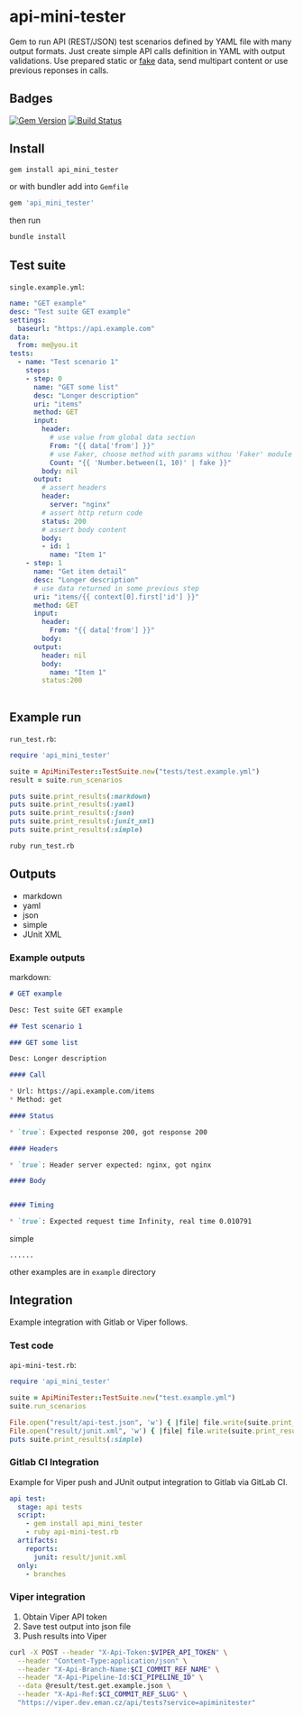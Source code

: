 # api-mini-tester

Gem to run API (REST/JSON) test scenarios defined by YAML file with many output formats. 
Just create simple API calls definition in YAML with output validations. 
Use prepared static or [fake](https://github.com/stympy/faker) data, send multipart content or use previous reponses in calls.

## Badges

[![Gem Version](https://badge.fury.io/rb/api_mini_tester.svg)](https://badge.fury.io/rb/api_mini_tester)
[![Build Status](https://travis-ci.org/eManPrague/api-mini-tester.svg?branch=master)](https://travis-ci.org/eManPrague/api-mini-tester)

## Install

```bash
gem install api_mini_tester
```

or with bundler add into `Gemfile`

```bash
gem 'api_mini_tester'
```

then run

```bash
bundle install
```

## Test suite

`single.example.yml`:

```yaml
name: "GET example"
desc: "Test suite GET example"
settings:
  baseurl: "https://api.example.com"
data:
  from: me@you.it
tests:
  - name: "Test scenario 1"
    steps:
    - step: 0
      name: "GET some list"
      desc: "Longer description"
      uri: "items"
      method: GET
      input:
        header:
          # use value from global data section
          From: "{{ data['from'] }}"
          # use Faker, choose method with params withou 'Faker' module namespace and use filter fake
          Count: "{{ 'Number.between(1, 10)' | fake }}"
        body: nil
      output:
        # assert headers
        header:
          server: "nginx"
        # assert http return code
        status: 200
        # assert body content
        body:
        - id: 1
          name: "Item 1"
    - step: 1
      name: "Get item detail"
      desc: "Longer description"
      # use data returned in some previous step
      uri: "items/{{ context[0].first['id'] }}"
      method: GET
      input:
        header:
          From: "{{ data['from'] }}"
        body:
      output:
        header: nil
        body:
          name: "Item 1"
        status:200
       
```

## Example run

`run_test.rb`:

```ruby
require 'api_mini_tester'

suite = ApiMiniTester::TestSuite.new("tests/test.example.yml")
result = suite.run_scenarios

puts suite.print_results(:markdown)
puts suite.print_results(:yaml)
puts suite.print_results(:json)
puts suite.print_results(:junit_xml)
puts suite.print_results(:simple)
```

```bash
ruby run_test.rb
```

## Outputs

* markdown
* yaml
* json
* simple
* JUnit XML

### Example outputs

markdown:

```markdown
# GET example

Desc: Test suite GET example

## Test scenario 1

### GET some list

Desc: Longer description

#### Call

* Url: https://api.example.com/items
* Method: get

#### Status

* `true`: Expected response 200, got response 200

#### Headers

* `true`: Header server expected: nginx, got nginx

#### Body


#### Timing

* `true`: Expected request time Infinity, real time 0.010791
```

simple

```text
......
```

other examples are in `example` directory

## Integration

Example integration with Gitlab or Viper follows.

### Test code

`api-mini-test.rb`:

```ruby
require 'api_mini_tester'

suite = ApiMiniTester::TestSuite.new("test.example.yml")
suite.run_scenarios

File.open("result/api-test.json", 'w') { |file| file.write(suite.print_results(:json)) }
File.open("result/junit.xml", 'w') { |file| file.write(suite.print_results(:junit_xml)) }
puts suite.print_results(:simple)
```

### Gitlab CI Integration

Example for Viper push and JUnit output integration to Gitlab via GitLab CI.

```yaml
api test:
  stage: api tests
  script:
    - gem install api_mini_tester
    - ruby api-mini-test.rb
  artifacts:
    reports:
      junit: result/junit.xml
  only:
    - branches
```

### Viper integration

1. Obtain Viper API token
2. Save test output into json file
3. Push results into Viper

```bash
curl -X POST --header "X-Api-Token:$VIPER_API_TOKEN" \
  --header "Content-Type:application/json" \
  --header "X-Api-Branch-Name:$CI_COMMIT_REF_NAME" \
  --header "X-Api-Pipeline-Id:$CI_PIPELINE_ID" \
  --data @result/test.get.example.json \
  --header "X-Api-Ref:$CI_COMMIT_REF_SLUG" \
  "https://viper.dev.eman.cz/api/tests?service=apiminitester"
```

